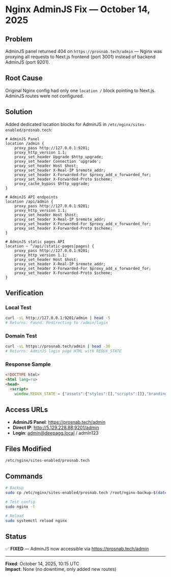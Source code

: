 # Nginx AdminJS Fix — October 14, 2025

## Problem
AdminJS panel returned 404 on `https://prosnab.tech/admin` — Nginx was proxying all requests to Next.js frontend (port 3001) instead of backend AdminJS (port 9201).

## Root Cause
Original Nginx config had only one `location /` block pointing to Next.js. AdminJS routes were not configured.

## Solution
Added dedicated location blocks for AdminJS in `/etc/nginx/sites-enabled/prosnab.tech`:

```nginx
# AdminJS Panel
location /admin {
    proxy_pass http://127.0.0.1:9201;
    proxy_http_version 1.1;
    proxy_set_header Upgrade $http_upgrade;
    proxy_set_header Connection 'upgrade';
    proxy_set_header Host $host;
    proxy_set_header X-Real-IP $remote_addr;
    proxy_set_header X-Forwarded-For $proxy_add_x_forwarded_for;
    proxy_set_header X-Forwarded-Proto $scheme;
    proxy_cache_bypass $http_upgrade;
}

# AdminJS API endpoints
location /api/admin {
    proxy_pass http://127.0.0.1:9201;
    proxy_http_version 1.1;
    proxy_set_header Host $host;
    proxy_set_header X-Real-IP $remote_addr;
    proxy_set_header X-Forwarded-For $proxy_add_x_forwarded_for;
    proxy_set_header X-Forwarded-Proto $scheme;
}

# AdminJS static pages API
location ~ ^/api/(static-pages|pages) {
    proxy_pass http://127.0.0.1:9201;
    proxy_http_version 1.1;
    proxy_set_header Host $host;
    proxy_set_header X-Real-IP $remote_addr;
    proxy_set_header X-Forwarded-For $proxy_add_x_forwarded_for;
    proxy_set_header X-Forwarded-Proto $scheme;
}
```

## Verification

### Local Test
```bash
curl -sL http://127.0.0.1:9201/admin | head -5
# Returns: Found. Redirecting to /admin/login
```

### Domain Test
```bash
curl -sL https://prosnab.tech/admin | head -30
# Returns: AdminJS login page HTML with REDUX_STATE
```

### Response Sample
```html
<!DOCTYPE html>
<html lang=ru>
<head>
  <script>
    window.REDUX_STATE = {"assets":{"styles":[],"scripts":[]},"branding":{"companyName":"Deep Components Aggregator"...
```

## Access URLs

- **AdminJS Panel**: https://prosnab.tech/admin
- **Direct IP**: http://5.129.228.88:9201/admin
- **Login**: admin@deepagg.local / admin123

## Files Modified

```
/etc/nginx/sites-enabled/prosnab.tech
```

## Commands

```bash
# Backup
sudo cp /etc/nginx/sites-enabled/prosnab.tech /root/nginx-backup-$(date +%Y%m%d-%H%M%S)

# Test config
sudo nginx -t

# Reload
sudo systemctl reload nginx
```

## Status
✅ **FIXED** — AdminJS now accessible via https://prosnab.tech/admin

---
**Fixed**: October 14, 2025, 10:15 UTC  
**Impact**: None (no downtime, only added new routes)